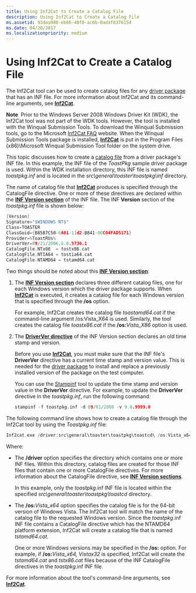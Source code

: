 ```yaml
---
title: Using Inf2Cat to Create a Catalog File
description: Using Inf2Cat to Create a Catalog File
ms.assetid: 93dea980-eb66-40f0-ac6b-0adaf8376154
ms.date: 04/20/2017
ms.localizationpriority: medium
---
```


# Using Inf2Cat to Create a Catalog File


The Inf2Cat tool can be used to create catalog files for any [driver package](driver-packages.md) that has an INF file. For more information about Inf2Cat and its command-line arguments, see [**Inf2Cat**](https://msdn.microsoft.com/library/windows/hardware/ff547089).

**Note**  Prior to the Windows Server 2008 Windows Driver Kit (WDK), the Inf2Cat tool was not part of the WDK tools. However, the tool is installed with the Winqual Submission Tools. To download the Winqual Submission tools, go to the Microsoft [Inf2Cat FAQ](http://go.microsoft.com/fwlink/p/?linkid=79443) website. When the Winqual Submission Tools package is installed, [**Inf2Cat**](https://msdn.microsoft.com/library/windows/hardware/ff547089) is put in the Program Files (x86)\\Microsoft Winqual Submission Tool folder on the system drive.

 

This topic discusses how to create a [catalog file](catalog-files.md) from a driver package's INF file. In this example, the INF file of the *ToastPkg* sample driver package is used. Within the WDK installation directory, this INF file is named *toastpkg.inf* and is located in the *src\\general\\toaster\\toastpkg\\inf* directory.

The name of catalog file that [**Inf2Cat**](https://msdn.microsoft.com/library/windows/hardware/ff547089) produces is specified through the CatalogFile directive. One or more of these directives are declared within the [**INF Version section**](inf-version-section.md) of the INF file. The INF **Version** section of the *toastpkg.inf* file is shown below:

```cpp
[Version]
Signature="$WINDOWS NT$"
Class=TOASTER
ClassGuid={B85B7C50-6A01-11d2-B841-00C04FAD5171}
Provider=%ToastRUs%
DriverVer=09/21/2006,6.0.5736.1
CatalogFile.NTx86  = tostx86.cat
CatalogFile.NTIA64 = tostia64.cat
CatalogFile.NTAMD64 = tstamd64.cat
```

Two things should be noted about this [**INF Version section**](inf-version-section.md):

1. The [**INF Version section**](inf-version-section.md) declares three different catalog files, one for each Windows version which the driver package supports. When [**Inf2Cat**](https://msdn.microsoft.com/library/windows/hardware/ff547089) is executed, it creates a catalog file for each Windows version that is specified through the **/os** option.

   For example, Inf2Cat creates the catalog file *toastamd64.cat* if the command-line argument /os:Vista_X64 is used. Similarly, the tool creates the catalog file *toastx86.cat* if the **/os:**<em>Vista_X86</em> option is used.

2. The [**DriverVer directive**](inf-driverver-directive.md) of the INF Version section declares an old time stamp and version.

   Before you use [**Inf2Cat**](https://msdn.microsoft.com/library/windows/hardware/ff547089), you must make sure that the INF file's **DriverVer** directive has a current time stamp and version value. This is needed for the [driver package](driver-packages.md) to install and replace a previously installed version of the package on the test computer.

   You can use the [Stampinf](https://msdn.microsoft.com/library/windows/hardware/ff552786) tool to update the time stamp and version value in the **DriverVer** directive. For example, to update the **DriverVer** directive in the *toastpkg.inf*, run the following command<em>:</em>

   ```cpp
   stampinf -f toastpkg.inf -d 09/01/2008 -v 9.0.9999.0
   ```

The following command line shows how to create a catalog file through the Inf2Cat tool by using the *Toastpkg.inf* file:

```cpp
Inf2cat.exe /driver:src\general\toaster\toastpkg\toastcd\ /os:Vista_x64
```

Where:

- The **/driver** option specifies the directory which contains one or more INF files. Within this directory, catalog files are created for those INF files that contain one or more CatalogFile directives. For more information about the CatalogFile directive, see [**INF Version sections**](inf-version-section.md).

  In this example, only the *toastpkg*.inf INF file is located within the specified *src\\general\\toaster\\toastpkg\\toastcd* directory.

- The **/os:**<em>Vista_x64</em> option specifies the catalog file is for the 64-bit version of Windows Vista. The Inf2Cat tool will match the name of the catalog file to the requested Windows version. Since the *toastpkg*.inf INF file contains a CatalogFile directive which has the NTAMD64 platform extension, Inf2Cat will create a catalog file that is named *tstamd64.cat.*

  One or more Windows versions may be specified in the **/os:** option. For example, if **/os:**<em>Vista_x64, Vistax32</em> is specified, Inf2Cat will create the *tstamd64.cat* and *tstx86.cat* files because of the INF CatalogFile directives in the *toastpkg*.inf INF file.

For more information about the tool's command-line arguments, see [**Inf2Cat**](https://msdn.microsoft.com/library/windows/hardware/ff547089).

 

 






